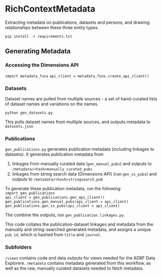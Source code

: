 # RichContextMetadata
Extracting metadata on publications, datasets and persons, and drawing relationships between these three entity types.

`pip install -r requirements.txt`
## Generating Metadata

### Accessing the Dimensions API
`import metadata_funs`
`api_client = metadata_funs.create_api_client()`

### Datasets
Dataset names are pulled from multiple sources - a set of hand-curated lists of dataset names and variations on the names.

`python gen_datasets.py`

This pulls dataset names from multiple sources, and outputs metadata to `datasets.json`


### Publications
`gen_publications.py` generates publication metadata (including linkages to datasets). It generates publication metadata from
1. linkages from manually curated data (`gen_manual_pubs`) and outputs to `/metadata/<hash>manually_curated_pubs`
2.  linkages from string search data (Dimensions API) (run `gen_ss_pubs`) and outputs to `/metadata/<hash>stringsearch_pub`

To generate these publication metadata, run the following:<br/>
`import gen_publications` <br/>
`api_client = gen_publications.gen_api_client()` <br/>
`gen_publications.gen_manual_pubs(api_client = api_client)` <br/>
`gen_publications.gen_ss_pubs(api_client = api_client)`<br/>

The combine the outputs, run
`gen_publication_linkages.py`.

This code collates the publication-dataset linkages and metadata from the manually and string-searched generated metadata, and assigns
a unique `pub_id`, which is hashed from `title` and `journal`.


### Subfolders
`/views` contains code and data outputs for views needed for the ADRF Data Explorere.
`/metadata` contains metadata generated from this workflow, as well as the raw, manually curated datasets needed to fetch metadata.
